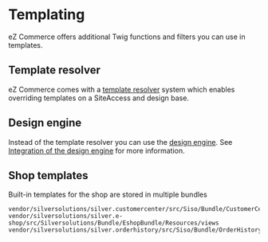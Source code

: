 # Templating

eZ Commerce offers additional Twig functions and filters you can use in templates.

## Template resolver

eZ Commerce comes with a [template resolver](template_resolver.md) system which enables overriding templates on a SiteAccess and design base. 

## Design engine

Instead of the template resolver you can use the [design engine](https://doc.ezplatform.com/en/2.5/guide/design_engine/).
See [Integration of the design engine](design_engine/design_engine.md) for more information.

## Shop templates

Built-in templates for the shop are stored in multiple bundles

``` 
vendor/silversolutions/silver.customercenter/src/Siso/Bundle/CustomerCenterBundle/Resources/views
vendor/silversolutions/silver.e-shop/src/Silversolutions/Bundle/EshopBundle/Resources/views
vendor/silversolutions/silver.orderhistory/src/Siso/Bundle/OrderHistoryBundle/Resources/views
```
